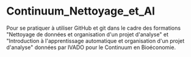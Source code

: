 # Continuum_Nettoyage_et_AI

Pour se pratiquer à utiliser GitHub et git dans le cadre des formations "Nettoyage de données et organisation d'un projet d'analyse" et "Introduction à l'apprentissage automatique et organisation d'un projet d'analyse" données par IVADO pour le Continuum en Bioéconomie.
